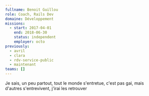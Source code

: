 ```yaml
---
fullname: Benoit Guillou
role: Coach, Rails Dev
domaine: Développement
missions:
  - start: 2017-04-01
    end: 2018-06-30
    status: independent
    employer: octo
previously:
  - avril
  - clara
  - rdv-service-public
  - maintenant
teams: []
---
```

Je sais, un peu partout, tout le monde s'entretue, c'est pas gai, mais d'autres s'entrevivent, j'irai les retrouver